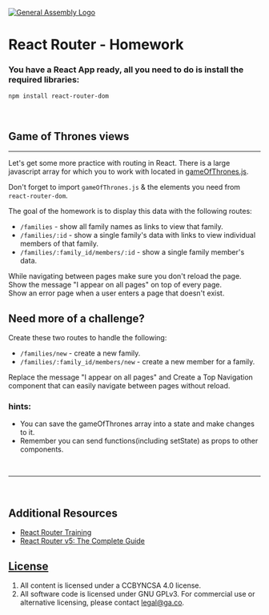 [![General Assembly Logo](https://camo.githubusercontent.com/1a91b05b8f4d44b5bbfb83abac2b0996d8e26c92/687474703a2f2f692e696d6775722e636f6d2f6b6538555354712e706e67)](https://generalassemb.ly/education/web-development-immersive)

# React Router - Homework

### You have a React App ready, all you need to do is install the required libraries:
`npm install react-router-dom`

<br/>

## Game of Thrones views
---

Let's get some more practice with routing in React. There is a large javascript
array for which you to work with located in [gameOfThrones.js](./src/gameOfThrones.js).

Don't forget to import `gameOfThrones.js` & the elements you need from  `react-router-dom`. 

The goal of the homework is to display this data with the following routes:

- `/families` -  show all family names as links to view that family.
- `/families/:id` - show a single family's data with links to view individual
  members of that family.
- `/families/:family_id/members/:id` -  show a single family member's data.

While navigating between pages make sure you don't reload the page.
<br/> 
Show the message "I appear on all pages" on top of every page. 
<br/>
Show an error page when a user enters a page that doesn't exist.
<br/>

## Need more of a challenge? 
Create these two routes to handle the following:

- `/families/new` - create a new family.
- `/families/:family_id/members/new` - create a new member for a family.

Replace the message "I appear on all pages" and Create a Top Navigation component  that can easily navigate between pages without reload.

### hints:
- You can save the gameOfThrones array into a state and make changes to it.
- Remember you can send functions(including setState) as props to other components.

<br/>

---

<br/>

## Additional Resources

- [React Router Training](https://reacttraining.com)
- [React Router v5: The Complete Guide](https://www.sitepoint.com/react-router-complete-guide/)

## [License](LICENSE)

1. All content is licensed under a CC­BY­NC­SA 4.0 license.
1. All software code is licensed under GNU GPLv3. For commercial use or
    alternative licensing, please contact legal@ga.co.
